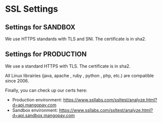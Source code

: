 # SSL Settings

## Settings for SANDBOX
We use HTTPS standards with TLS and SNI. The certificate is in sha2.

## Settings for PRODUCTION
We use a standard HTTPS with TLS. The certificate is in sha2.

All Linux librairies (java, apache , ruby , python , php, etc.) are compatible since 2006.

Finally, you can check up our certs here:

* Production environment: https://www.ssllabs.com/ssltest/analyze.html?d=api.mangopay.com
* Sandbox environment: https://www.ssllabs.com/ssltest/analyze.html?d=api.sandbox.mangopay.com